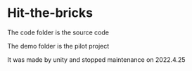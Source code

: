 # Hit-the-bricks

The code folder is the source code

The demo folder is the pilot project

It was made by unity and stopped maintenance on 2022.4.25



